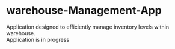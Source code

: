 # warehouse-Management-App
Application designed to efficiently manage inventory levels within warehouse. <br /> Application is in progress
